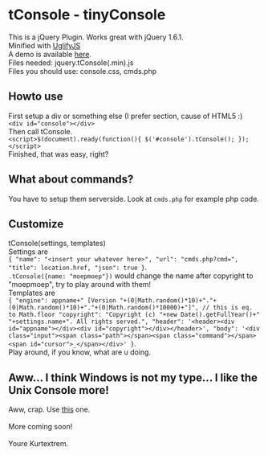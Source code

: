 tConsole - tinyConsole
========================
This is a jQuery Plugin. Works great with jQuery 1.6.1.<br>
Minified with [UglifyJS](http://marijnhaverbeke.nl/uglifyjs)<br>
A demo is available [here](http://kurtextrem.tk/console).<br>
Files needed: jquery.tConsole(.min).js<br>
Files you should use: console.css, cmds.php

Howto use
---------
First setup a div or something else (I prefer section, cause of HTML5 :)<br>
`<div id="console"></div>`<br>
Then call tConsole.<br>
`<script>$(document).ready(function(){ $('#console').tConsole(); });</script>`<br>
Finished, that was easy, right?<br>

What about commands?
--------------------
You have to setup them serverside. Look at `cmds.php` for example php code.

Customize
---------
tConsole(settings, templates)<br>
Settings are<br>
`{
	"name": "<insert your whatever here>",
	"url": "cmds.php?cmd=",
	"title": location.href,
	"json": true
}`.<br>`.tConsole({name: "moepmoep"})` would change the name after copyright to "moepmoep", try to play around with them!<br>
Templates are<br>
`{
	"engine": appname+" [Version "+(0|Math.random()*10)+"."+(0|Math.random()*10)+"."+(0|Math.random()*10000)+"]", // this is eq. to Math.floor
	"copyright": "Copyright (c) "+new Date().getFullYear()+" "+settings.name+". All rights served.",
	"header": '<header><div id="appname"></div><div id="copyright"></div></header>',
	"body": '<div class="input"><span class="path"></span><span class="command"></span><span id="cursor">_</span></div>'
}`.<br>Play around, if you know, what are u doing.

Aww... I think Windows is not my type... I like the Unix Console more!
----------------------------------------------------------------------
Aww, crap. Use [this](https://github.com/Evil-Code/UCE) one.<br>
<br>
More coming soon!<br>
<br>
Youre Kurtextrem.